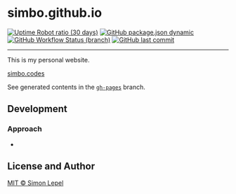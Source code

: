 # simbo.github.io

[![Uptime Robot ratio (30 days)](https://img.shields.io/uptimerobot/ratio/m777162478-e175ed9f7fd10f035bc5d20d)](https://simbo.codes/)
[![GitHub package.json dynamic](https://img.shields.io/github/package-json/version/simbo/simbo.github.io_source)](https://github.com/simbo/simbo.github.io_source/blob/master/package.json)
[![GitHub Workflow Status (branch)](https://img.shields.io/github/workflow/status/simbo/simbo.github.io_source/CI/master)](https://github.com/simbo/simbo.github.io_source/actions?query=workflow%3ACI)
[![GitHub last commit](https://img.shields.io/github/last-commit/simbo/simbo.github.io_source/master)](https://github.com/simbo/simbo.github.io_source/commits/master)

---

This is my personal website.

[simbo.codes](https://simbo.codes/)

See generated contents in the
[`gh-pages`](https://github.com/simbo/simbo.github.io/tree/gh-pages) branch.

## Development

### Approach

-

## License and Author

[MIT &copy; Simon Lepel](https://simbo.mit-license.org/)
